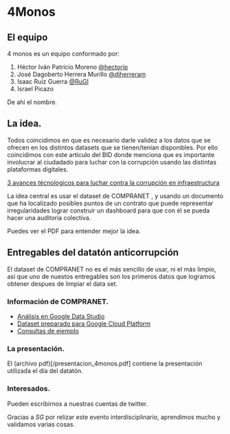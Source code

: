 # 4Monos
## El equipo
4 monos es un equipo conformado por: 

1. Héctor Iván Patricio Moreno   [@hectorip ](https://twitter.com/hectorip)
2. José Dagoberto Herrera Murillo [@djherreram ](https://twitter.com/djherreram)
3. Isaac Ruiz Guerra [@RuGI ](https://twitter.com/RuGI)
4. Israel Picazo

De ahí el nombre.

## La idea.
Todos coincidimos en que es necesario darle validez a los datos que se ofrecen en los distintos datasets que se tienen/tenían disponibles.
Por ello coincidimos con este artículo del BID donde menciona que es importante involucrar al ciudadado para luchar con la corrupción usando las distintas plataformas digitales.

[3 avances técnologicos para luchar contra la corrupción en infraestructura](https://blogs.iadb.org/gobernarte/2018/11/21/3-avances-tecnologicos-para-luchar-contra-la-corrupcion-en-infraestructura/
)

La idea central es usar el dataset de COMPRANET , y usando un documento que ha localizado posibles puntos de un contrato que puede representar irregularidades lograr construir un dashboard para que con él se pueda hacer una auditoria colectiva.

Puedes ver el PDF para entender mejor la idea.

## Entregables del datatón anticorrupción
El dataset de COMPRANET no es el más sencillo de usar, ni el más limpio, así que uno de nuestos entregables son los primeros datos que logramos obtener despues de limpiar el data set.

### Información de COMPRANET.
- [Análisis en Google Data Studio](https://datastudio.google.com/u/0/reporting/14P7PMeEulzwju4hR9a6NIrgx5S1eVCX6/page/z4yd)
- [Dataset preparado para Google Cloud Platform](https://drive.google.com/file/d/1NzHIa5i_8ZoKfqiQd8QlEvGvyx2ecwOP/view?usp=sharing)
- [Consultas de ejemplo](/example_unnest_compranet.sql)

### La presentación.
El (archivo pdf)[/presentacion_4monos.pdf] contiene la presentación utilizada el día del datatón.

### Interesados.
Pueden escribirnos a nuestras cuentas de twitter.

Gracias a *SG* por relizar este evento interdisciplinario, aprendimos mucho y validamos varias cosas.
